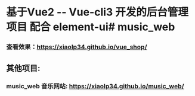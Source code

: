 # 基于Vue2 -- Vue-cli3 开发的后台管理项目 配合 element-ui# music_web 
### 查看效果：https://xiaolp34.github.io/vue_shop/
## 其他项目:
### music_web 音乐网站: https://xiaolp34.github.io/music_web/
